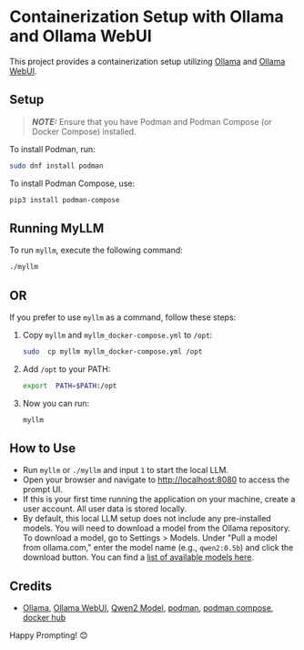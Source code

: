 # Containerization Setup with Ollama and Ollama WebUI 

This project provides a containerization setup utilizing [Ollama](https://github.com/ollama/ollama) and [Ollama WebUI](https://github.com/open-webui/open-webui).

## Setup 

> **_NOTE:_** Ensure that you have Podman and Podman Compose (or Docker Compose) installed. 

To install Podman, run: 
```bash
sudo dnf install podman
```
To install Podman Compose, use:
```bash
pip3 install podman-compose
```

## Running MyLLM

To run `myllm`, execute the following command:
```bash
./myllm
```

## OR

If you prefer to use `myllm` as a command, follow these steps:

1.  Copy `myllm` and `myllm_docker-compose.yml` to `/opt`:
	```bash
	sudo  cp myllm myllm_docker-compose.yml /opt
	```
2. Add `/opt` to your PATH:
	```bash
   export  PATH=$PATH:/opt
	```
3. Now you can run:
   ```bash
   myllm
   ```


## How to Use

-   Run `myllm` or `./myllm` and input `1` to start the local LLM.
-   Open your browser and navigate to [http://localhost:8080](http://localhost:8080) to access the prompt UI.
-   If this is your first time running the application on your machine, create a user account. All user data is stored locally.
-   By default, this local LLM setup does not include any pre-installed models. You will need to download a model from the Ollama repository.
To download a model, go to Settings > Models. Under "Pull a model from ollama.com," enter the model name (e.g., `qwen2:0.5b`) and click the download button. You can find a [list of available models here](https://ollama.com/library).


## Credits

-   [Ollama](https://github.com/ollama/ollama),  [Ollama WebUI](https://github.com/open-webui/open-webui), [Qwen2 Model](https://ollama.com/library/qwen2:0.5b), [podman](https://github.com/containers/podman), [podman compose](https://github.com/containers/podman-compose),  [docker hub](https://hub.docker.com)

Happy Prompting! 😊
